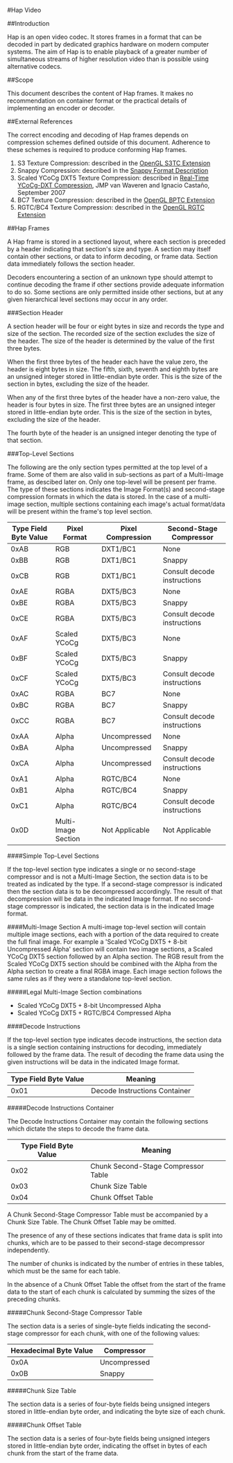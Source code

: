 #Hap Video



##Introduction


Hap is an open video codec. It stores frames in a format that can be decoded in part by dedicated graphics hardware on modern computer systems. The aim of Hap is to enable playback of a greater number of simultaneous streams of higher resolution video than is possible using alternative codecs.


##Scope


This document describes the content of Hap frames. It makes no recommendation on container format or the practical details of implementing an encoder or decoder.


##External References


The correct encoding and decoding of Hap frames depends on compression schemes defined outside of this document. Adherence to these schemes is required to produce conforming Hap frames.

1. S3 Texture Compression: described in the [OpenGL S3TC Extension][1]
2. Snappy Compression: described in the [Snappy Format Description][2]
3. Scaled YCoCg DXT5 Texture Compression: described in [Real-Time YCoCg-DXT Compression][3], JMP van Waveren and Ignacio Castaño, September 2007
4. BC7 Texture Compression: described in the [OpenGL BPTC Extension][4]
5. RGTC/BC4 Texture Compression: described in the [OpenGL RGTC Extension][5]

##Hap Frames


A Hap frame is stored in a sectioned layout, where each section is preceded by a header indicating that section's size and type. A section may itself contain other sections, or data to inform decoding, or frame data. Section data immediately follows the section header.

Decoders encountering a section of an unknown type should attempt to continue decoding the frame if other sections provide adequate information to do so. Some sections are only permitted inside other sections, but at any given hierarchical level sections may occur in any order.

###Section Header

A section header will be four or eight bytes in size and records the type and size of the section. The recorded size of the section excludes the size of the header. The size of the header is determined by the value of the first three bytes.

When the first three bytes of the header each have the value zero, the header is eight bytes in size. The fifth, sixth, seventh and eighth bytes are an unsigned integer stored in little-endian byte order. This is the size of the section in bytes, excluding the size of the header.

When any of the first three bytes of the header have a non-zero value, the header is four bytes in size. The first three bytes are an unsigned integer stored in little-endian byte order. This is the size of the section in bytes, excluding the size of the header.

The fourth byte of the header is an unsigned integer denoting the type of that section.

###Top-Level Sections

The following are the only section types permitted at the top level of a frame. Some of them are also valid in sub-sections as part of a Multi-Image frame, as descibed later on. Only one top-level will be present per frame. The type of these sections indicates the Image Format(s) and second-stage compression formats in which the data is stored. In the case of a multi-image section, multiple sections containing each image's actual format/data will be present within the frame's top level section.

|Type Field Byte Value |Pixel Format      | Pixel Compression |Second-Stage Compressor      |
|----------------------|------------------|-------------------|-----------------------------|
|0xAB                  |RGB               |DXT1/BC1          |None                         |
|0xBB                  |RGB               |DXT1/BC1          |Snappy                       |
|0xCB                  |RGB               |DXT1/BC1          |Consult decode instructions  |
|0xAE                  |RGBA              |DXT5/BC3         |None                         |
|0xBE                  |RGBA              |DXT5/BC3         |Snappy                       |
|0xCE                  |RGBA              |DXT5/BC3         |Consult decode instructions  |
|0xAF                  |Scaled YCoCg      |DXT5/BC3 |None                         |
|0xBF                  |Scaled YCoCg      |DXT5/BC3 |Snappy                       |
|0xCF                  |Scaled YCoCg      |DXT5/BC3 |Consult decode instructions  |
|0xAC                  |RGBA              |BC7          |None                         |
|0xBC                  |RGBA              |BC7          |Snappy                       |
|0xCC                  |RGBA              |BC7          |Consult decode instructions  |
|0xAA                  |Alpha             |Uncompressed  |None                         |
|0xBA                  |Alpha             |Uncompressed  | Snappy                       |
|0xCA                  |Alpha             |Uncompressed  |Consult decode instructions  |
|0xA1                  |Alpha             |RGTC/BC4  |None                         |
|0xB1                  |Alpha             |RGTC/BC4  |Snappy                       |
|0xC1                  |Alpha             |RGTC/BC4 |Consult decode instructions  |
|0x0D                  |Multi-Image Section| Not Applicable |  Not Applicable |

####Simple Top-Level Sections

If the top-level section type indicates a single or no second-stage compressor and is not a Multi-Image Section, the section data is to be treated as indicated by the type. If a second-stage compressor is indicated then the section data is to be decompressed accordingly. The result of that decompression will be data in the indicated Image format. If no second-stage compressor is indicated, the section data is in the indicated Image format.

####Multi-Image Section
A multi-image top-level section will contain multiple image sections, each with a portion of the data required to create the full final image. For example a 'Scaled YCoCg DXT5 + 8-bit Uncompressed Alpha' section will contain two image sections, a Scaled YCoCg DXT5 section followed by an Alpha section. The RGB result from the Scaled YCoCg DXT5 section should be combined with the Alpha from the Alpha section to create a final RGBA image. Each image section follows the same rules as if they were a standalone top-level section.

#####Legal Multi-Image Section combinations
* Scaled YCoCg DXT5 + 8-bit Uncompressed Alpha
* Scaled YCoCg DXT5 + RGTC/BC4 Compressed Alpha

####Decode Instructions

If the top-level section type indicates decode instructions, the section data is a single section containing instructions for decoding, immediately followed by the frame data. The result of decoding the frame data using the given instructions will be data in the indicated Image format.

|Type Field Byte Value |Meaning                       |
|----------------------|------------------------------|
|0x01                  |Decode Instructions Container |

#####Decode Instructions Container

The Decode Instructions Container may contain the following sections which dictate the steps to decode the frame data.

|Type Field Byte Value |Meaning                             |
|----------------------|------------------------------------|
|0x02                  |Chunk Second-Stage Compressor Table |
|0x03                  |Chunk Size Table                    | 
|0x04                  |Chunk Offset Table                  |

A Chunk Second-Stage Compressor Table must be accompanied by a Chunk Size Table. The Chunk Offset Table may be omitted.

The presence of any of these sections indicates that frame data is split into chunks, which are to be passed to their second-stage decompressor independently.

The number of chunks is indicated by the number of entries in these tables, which must be the same for each table.

In the absence of a Chunk Offset Table the offset from the start of the frame data to the start of each chunk is calculated by summing the sizes of the preceding chunks.

#####Chunk Second-Stage Compressor Table

The section data is a series of single-byte fields indicating the second-stage compressor for each chunk, with one of the following values:

|Hexadecimal Byte Value |Compressor   |
|-----------------------|-------------|
|0x0A                   |Uncompressed |
|0x0B                   |Snappy       |

#####Chunk Size Table

The section data is a series of four-byte fields being unsigned integers stored in little-endian byte order, and indicating the byte size of each chunk.

#####Chunk Offset Table

The section data is a series of four-byte fields being unsigned integers stored in little-endian byte order, indicating the offset in bytes of each chunk from the start of the frame data. 

[1]: http://www.opengl.org/registry/specs/EXT/texture_compression_s3tc.txt
[2]: http://snappy.googlecode.com/svn/trunk/format_description.txt
[3]: http://developer.download.nvidia.com/whitepapers/2007/Real-Time-YCoCg-DXT-Compression/Real-Time%20YCoCg-DXT%20Compression.pdf
[4]: http://www.opengl.org/registry/specs/ARB/texture_compression_bptc.txt
[5]: https://www.opengl.org/registry/specs/EXT/texture_compression_rgtc.txt
